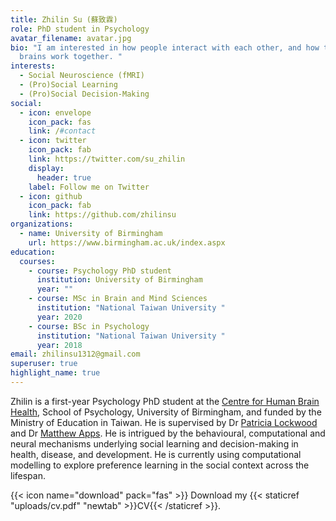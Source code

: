 ```yaml
---
title: Zhilin Su (蘇致霖)
role: PhD student in Psychology
avatar_filename: avatar.jpg
bio: "I am interested in how people interact with each other, and how their
  brains work together. "
interests:
  - Social Neuroscience (fMRI)
  - (Pro)Social Learning
  - (Pro)Social Decision-Making
social:
  - icon: envelope
    icon_pack: fas
    link: /#contact
  - icon: twitter
    icon_pack: fab
    link: https://twitter.com/su_zhilin
    display:
      header: true
    label: Follow me on Twitter
  - icon: github
    icon_pack: fab
    link: https://github.com/zhilinsu
organizations:
  - name: University of Birmingham 
    url: https://www.birmingham.ac.uk/index.aspx
education:
  courses:
    - course: Psychology PhD student
      institution: University of Birmingham
      year: ""
    - course: MSc in Brain and Mind Sciences
      institution: "National Taiwan University "
      year: 2020
    - course: BSc in Psychology
      institution: "National Taiwan University "
      year: 2018
email: zhilinsu1312@gmail.com
superuser: true
highlight_name: true
---
```

Zhilin is a first-year Psychology PhD student at the [Centre for Human Brain Health](https://www.birmingham.ac.uk/research/centre-for-human-brain-health/index.aspx), School of Psychology, University of Birmingham, and funded by the Ministry of Education in Taiwan. He is supervised by Dr [Patricia Lockwood](https://www.sdn-lab.org) and Dr [Matthew Apps](https://www.msn-lab.com). He is intrigued by the behavioural, computational and neural mechanisms underlying social learning and decision-making in health, disease, and development. He is currently using computational modelling to explore preference learning in the social context across the lifespan.

{{< icon name="download" pack="fas" >}} Download my  {{< staticref "uploads/cv.pdf" "newtab" >}}CV{{< /staticref >}}.
